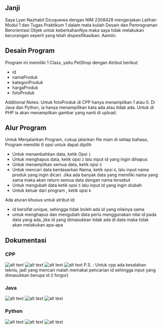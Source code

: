 ## Janji

Saya Lyan Nazhabil Dzuquwwa dengan NIM 2308428 mengerjakan Latihan Modul 1 dan Tugas Praktikum 1 dalam mata kuliah Desain dan Pemrograman Berorientasi Objek untuk keberkahanNya maka saya tidak melakukan kecurangan seperti yang telah dispesifikasikan. Aamiin.

## Desain Program

Program ini memiliki 1 Class, yaitu PetShop dengan Atribut berikut:
- id
- namaProduk
- kategoriProduk
- hargaProduk
- fotoProduk

Additional Notes: Untuk fotoProduk di CPP hanya menampilkan 1 atau 0. Di Java dan Python, ia hanya menampillkan kata ada atau tidak ada. Untuk di PHP ia akan menampilkan gambar yang nanti di upload.

## Alur Program

Untuk Menjalankan Program, cukup jalankan file main di setiap bahasa, Program memiliki 6 opsi untuk dapat dipilih
- Untuk menambahkan data, ketik Opsi `1`
- Untuk menghapus data, ketik opsi `2` lalu input id yang ingin dihapus
- Untuk menampilkan semua data, ketik opsi `3`
- Untuk mencari data berdasarkan Nama, ketik opsi `4`, lalu input nama produk yang ingin dicari. Jika ada banyak data yang memiliki nama yang sama maka akan return semua data dengan nama tersebut
- Untuk mengubah data ketik opsi `5` lalu input id yang ingin diubah
- Untuk keluar dari program , ketik opsi `6`

Ada aturan khusus untuk atribut id:
- id bersifat unique, sehingga tidak boleh ada id yang nilainya sama
- untuk menghapus dan mengubah data perlu menggunakan nilai id pada data yang ada, jika id yang dimasukkan tidak ada di data maka tidak akan melakukan apa-apa


## Dokumentasi

### CPP
![alt text](Images/image.png)
![alt text](Images/image2.jpg)
![alt text](Images/image3.jpg)
![alt text](Images/image4.jpg)
P.S. : Untuk cpp ada kesalahan teknis, jadi yang mencari malah memakai pencarian id sehingga input yang dimasukkan berupa id (i forgor)

### Java
![alt text](Images/imagejava1.jpg)
![alt text](Images/imagejava2.jpg)
![alt text](Images/imagejava3.jpg)

### Python
![alt text](Images/imagepython1.jpg)
![alt text](Images/imagepython2.jpg)
![alt text](Images/imagepython3.jpg)